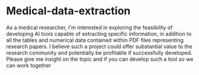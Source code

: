 # Medical-data-extraction
As a medical researcher, I'm interested in exploring the feasibility of developing AI tools capable of extracting specific information, in addition to all the tables and numerical data contained within PDF files representing research papers. I believe such a project could offer substantial value to the research community and potentially be profitable if successfully developed.
Please give me insight on the topic and if you can develop such a tool so we can work together
